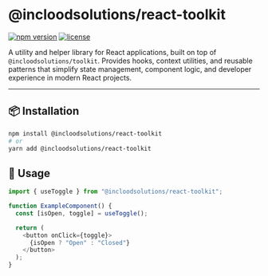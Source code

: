 # @incloodsolutions/react-toolkit

[![npm version](https://img.shields.io/npm/v/@incloodsolutions/react-toolkit.svg)](https://www.npmjs.com/package/@incloodsolutions/react-toolkit)
[![license](https://img.shields.io/npm/l/@incloodsolutions/react-toolkit.svg)](LICENSE)

A utility and helper library for React applications, built on top of `@incloodsolutions/toolkit`.
Provides hooks, context utilities, and reusable patterns that simplify state management, component logic, and developer experience in modern React projects.

---

## 📦 Installation

```bash
npm install @incloodsolutions/react-toolkit
# or
yarn add @incloodsolutions/react-toolkit
```

## 🚀 Usage
```typescript
import { useToggle } from "@incloodsolutions/react-toolkit";

function ExampleComponent() {
  const [isOpen, toggle] = useToggle();

  return (
    <button onClick={toggle}>
      {isOpen ? "Open" : "Closed"}
    </button>
  );
}

```